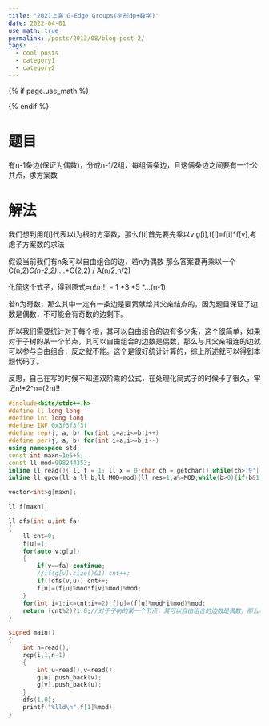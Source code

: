 ```yaml
---
title: '2021上海 G-Edge Groups(树形dp+数学)'
date: 2022-04-01
use_math: true
permalink: /posts/2013/08/blog-post-2/
tags:
  - cool posts
  - category1
  - category2
---
```

{% if page.use_math %}  
<script type="text/javascript" id="MathJax-script" async  
  src="https://cdn.jsdelivr.net/npm/mathjax@3/es5/tex-mml-chtml.js">  
</script>  
<script>  
  MathJax = {  
    tex: {  
      inlineMath: [['$', '$'], ['\\(', '\\)']],  
      displayMath: [['$$', '$$'], ['\\[', '\\]']],  
      processEscapes: true  
    }  
  };  
</script>  
{% endif %}
# 题目  
有n-1条边(保证为偶数)，分成n-1/2组，每组俩条边，且这俩条边之间要有一个公共点，求方案数

# 解法
我们想到用f[i]代表以i为根的方案数，那么f[i]首先要先乘以v:g[i],f[i]=f[i]*f[v],考虑子方案数的求法

假设当前我们有n条可以自由组合的边，若n为偶数
那么答案要再乘以一个C(n,2)*C(n-2,2)*....*C(2,2) / A(n/2,n/2)

化简这个式子，得到原式=n!/n!! = 1 *3 *5 *...(n-1)

若n为奇数，那么其中一定有一条边是要贡献给其父亲结点的，因为题目保证了边数是偶数，不可能会有奇数的边剩下。

所以我们需要统计对于每个根，其可以自由组合的边有多少条，这个很简单，如果对于子树的某一个节点，其可以自由组合的边数是偶数，那么与其父亲相连的边就可以参与自由组合，反之就不能。这个是很好统计计算的，综上所述就可以得到本题代码了。

反思，自己在写的时候不知道双阶乘的公式，在处理化简式子的时候卡了很久，牢记n!*2^n=(2n)!!

```cpp 
#include<bits/stdc++.h>
#define ll long long
#define int long long
#define INF 0x3f3f3f3f
#define rep(j, a, b) for(int i=a;i<=b;i++)
#define per(j, a, b) for(int i=a;i>=b;i--)
using namespace std;
const int maxn=1e5+5;
const ll mod=998244353;
inline ll read(){ ll f = 1; ll x = 0;char ch = getchar();while(ch>'9'||ch<'0') {if(ch=='-') f=-1; ch = getchar();}while(ch>='0'&&ch<='9') x = (x<<3) + (x<<1) + ch - '0',  ch = getchar();return x*f; }
inline ll qpow(ll a,ll b,ll MOD=mod){ll res=1;a%=MOD;while(b>0){if(b&1)res=res*a%MOD;a=a*a%MOD;b>>=1;}return res;}

vector<int>g[maxn];

ll f[maxn];

ll dfs(int u,int fa)
{
    ll cnt=0;
    f[u]=1;
    for(auto v:g[u])
    {
        if(v==fa) continue;
        //if(g[v].size()&1) cnt++;
        if(!dfs(v,u)) cnt++;
        f[u]=(f[u]%mod*f[v]%mod)%mod;
    }
    for(int i=1;i<=cnt;i+=2) f[u]=(f[u]%mod*i%mod)%mod;
    return (cnt%2)?1:0;//对于子树的某一个节点，其可以自由组合的边数是偶数，那么与其父亲相连的边就可以参与自由组合，反之就不能
}

signed main()
{
    int n=read();
    rep(i,1,n-1)
    {
        int u=read(),v=read();
        g[u].push_back(v);
        g[v].push_back(u);
    }
    dfs(1,0);
    printf("%lld\n",f[1]%mod);
}

```
